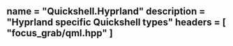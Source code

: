 name = "Quickshell.Hyprland"
description = "Hyprland specific Quickshell types"
headers = [
	"focus_grab/qml.hpp"
]
-----
